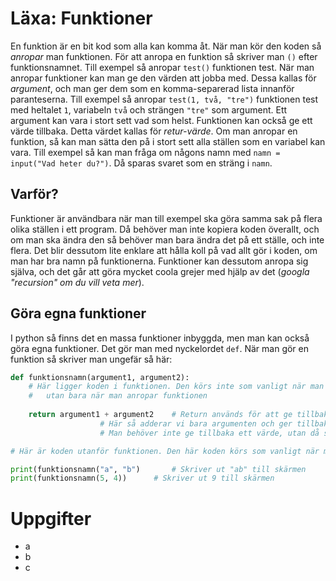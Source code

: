 # Läxa: Funktioner
En funktion är en bit kod som alla kan komma åt. När man kör den koden så *anropar* man funktionen. För att anropa en funktion så skriver man `()` efter funktionsnamnet. Till exempel så anropar `test()` funktionen test. När man anropar funktioner kan man ge den värden att jobba med. Dessa kallas för *argument*, och man ger dem som en komma-separerad lista innanför paranteserna. Till exempel så anropar `test(1, två, "tre")` funktionen test med heltalet `1`, variabeln `två` och strängen `"tre"` som argument. Ett argument kan vara i stort sett vad som helst. Funktionen kan också ge ett värde tillbaka. Detta värdet kallas för *retur-värde*. Om man anropar en funktion, så kan man sätta den på i stort sett alla ställen som en variabel kan vara. Till exempel så kan man fråga om någons namn med `namn = input("Vad heter du?")`. Då sparas svaret som en sträng i `namn`.

## Varför?
Funktioner är användbara när man till exempel ska göra samma sak på flera olika ställen i ett program. Då behöver man inte kopiera koden överallt, och om man ska ändra den så behöver man bara ändra det på ett ställe, och inte flera. Det blir dessutom lite enklare att hålla koll på vad allt gör i koden, om man har bra namn på funktionerna. Funktioner kan dessutom anropa sig själva, och det går att göra mycket coola grejer med hjälp av det (*googla "recursion" om du vill veta mer*).

## Göra egna funktioner
I python så finns det en massa funktioner inbyggda, men man kan också göra egna funktioner. Det gör man med nyckelordet `def`. När man gör en funktion så skriver man ungefär så här:
```python
def funktionsnamn(argument1, argument2):
	# Här ligger koden i funktionen. Den körs inte som vanligt när man startar programmet,
	# 	utan bara när man anropar funktionen
	
	return argument1 + argument2	# Return används för att ge tillbaka ett värde.
					# Här så adderar vi bara argumenten och ger tillbaka det.
					# Man behöver inte ge tillbaka ett värde, utan då skriver man inte return någonstans.

# Här är koden utanför funktionen. Den här koden körs som vanligt när man startar programmet

print(funktionsnamn("a", "b")		# Skriver ut "ab" till skärmen
print(funktionsnamn(5, 4))		# Skriver ut 9 till skärmen
```

# Uppgifter
- a
- b
- c
